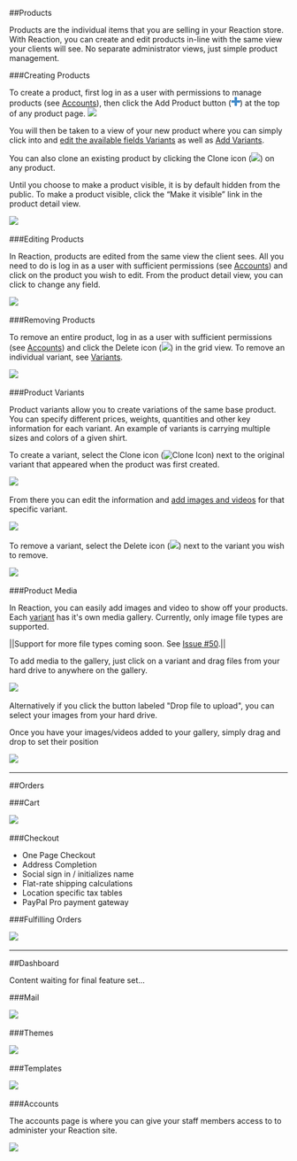 ##Products

Products are the individual items that you are selling in your Reaction store. With Reaction, you can create and edit products in-line with the same view your clients will see. No separate administrator views, just simple product management.

###Creating Products

To create a product, first log in as a user with permissions to manage products (see [Accounts](#dashboard-accounts)), then click the Add Product button (![Image](assets/icon-add.png)) at the top of any product page.
![](http://raw.github.com/ongoworks/reaction/master/docs/assets/manual-products-createproduct.jpg)

You will then be taken to a view of your new product where you can simply click into and [edit the available fields Variants](#products-editing) as well as [Add Variants](#products-variants).

You can also clone an existing product by clicking the Clone icon (![](http://raw.github.com/ongoworks/reaction/master/docs/assets/icon-clone.png)) on any product.

Until you choose to make a product visible, it is by default hidden from the public. To make a product visible, click the “Make it visible” link in the product detail view.

![](http://raw.github.com/ongoworks/reaction/master/docs/assets/manual-products-makevisible.png)

###Editing Products

In Reaction, products are edited from the same view the client sees. All you need to do is log in as a user with sufficient permissions (see [Accounts](#dashboard-accounts)) and click on the product you wish to edit. From the product detail view, you can click to change any field.

![](http://raw.github.com/ongoworks/reaction/master/docs/assets/manual-products-editproduct.png)

###Removing Products

To remove an entire product, log in as a user with sufficient permissions (see [Accounts](#dashboard-accounts)) and click the Delete icon (![](http://raw.github.com/ongoworks/reaction/master/docs/assets/icon-delete.png)) in the grid view. To remove an individual variant, see [Variants](#products-variants).

![](http://raw.github.com/ongoworks/reaction/master/docs/assets/manual-products-removeproduct.jpg)

###Product Variants

Product variants allow you to create variations of the same base product. You can specify different prices, weights, quantities and other key information for each variant. An example of variants is carrying multiple sizes and colors of a given shirt.

To create a variant, select the Clone icon (![Clone Icon](http://raw.github.com/ongoworks/reaction/master/docs/assets/icon-clone.png)) next to the original variant that appeared when the product was first created.

![](http://raw.github.com/ongoworks/reaction/master/docs/assets/manual-products-createvariant.png)

From there you can edit the information and [add images and videos](#products-media) for that specific variant.

![](http://raw.github.com/ongoworks/reaction/master/docs/assets/manual-products-editvariant.png)

To remove a variant, select the Delete icon (![](http://raw.github.com/ongoworks/reaction/master/docs/assets/icon-delete.png)) next to the variant you wish to remove.

![](http://raw.github.com/ongoworks/reaction/master/docs/assets/manual-products-removevariant.png)

###Product Media

In Reaction, you can easily add images and video to show off your products. Each [variant](#products-variants) has it's own media gallery. Currently, only image file types are supported.

||Support for more file types coming soon. See [Issue #50](https://github.com/ongoworks/reaction/issues/50).||

To add media to the gallery, just click on a variant and drag files from your hard drive to anywhere on the gallery.

![](http://raw.github.com/ongoworks/reaction/master/docs/assets/manual-products-dropmedia.png)

Alternatively if you click the button labeled "Drop file to upload", you can select your images from your hard drive.

Once you have your images/videos added to your gallery, simply drag and drop to set their position

![](http://raw.github.com/ongoworks/reaction/master/docs/assets/manual-products-dragmedia.png)

***

##Orders

###Cart

![](http://placehold.it/725x250)

###Checkout

+ One Page Checkout
+ Address Completion
+ Social sign in / initializes name
+ Flat-rate shipping calculations
+ Location specific tax tables
+ PayPal Pro payment gateway

###Fulfilling Orders

![](http://placehold.it/725x250)

***

##Dashboard

Content waiting for final feature set...

###Mail

![](http://placehold.it/725x250)

###Themes

![](http://placehold.it/725x250)

###Templates

![](http://placehold.it/725x250)

###Accounts

The accounts page is where you can give your staff members access to to administer your Reaction site.

![](http://placehold.it/725x250)